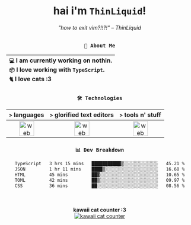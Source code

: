 <div align="center">
  
  # hai i'm `ThinLiquid`!
  ###### "how to exit vim?!!?!" – ThinLiquid
  
  ### `👤 About Me`

  | `💻`  I am currently working on **nothin**.<br/>`📦`  I love working with `TypeScript`.</br>`🐈`  I love cats :3 |
  |:---|

  
  ### `🛠️ Technologies`
  
  | `>` **languages**  | `>` **glorified text editors** | `>` **tools n' stuff** |
  |:------------------:|:------------------------------:|:----------------------:|
  | <img src="https://skillicons.dev/icons?i=ts,js,svelte,astro" alt="web dev" height="40"/> | <img src="https://skillicons.dev/icons?i=vscode,neovim" alt="web dev" height="40"/> | <img src="https://skillicons.dev/icons?i=bun,figma,bash,git,photoshop" alt="web dev" height="40"/> |
  
  ### `📊 Dev Breakdown`
  
  <!--START_SECTION:waka-->

```txt
TypeScript   3 hrs 15 mins   ███████████▒░░░░░░░░░░░░░   45.21 %
JSON         1 hr 11 mins    ████▒░░░░░░░░░░░░░░░░░░░░   16.68 %
HTML         45 mins         ██▓░░░░░░░░░░░░░░░░░░░░░░   10.65 %
TOML         42 mins         ██▒░░░░░░░░░░░░░░░░░░░░░░   09.97 %
CSS          36 mins         ██░░░░░░░░░░░░░░░░░░░░░░░   08.56 %
```

<!--END_SECTION:waka-->
  
  <br/><br/>
  <b>kawaii cat counter :3</b><br/>
  [![kawaii cat counter](https://count.getloli.com/get/@ThinLiquid?theme=moebooru)](https://moe-counter.glitch.me)
</div>
